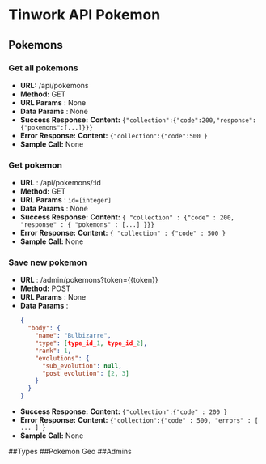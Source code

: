 # Tinwork API Pokemon

## Pokemons 
### Get all pokemons

* **URL:** /api/pokemons
* **Method:** GET
* **URL Params** : None
* **Data Params** : None
* **Success Response:** 
    **Content:** `{"collection":{"code":200,"response":{"pokemons":[...]}}}`
* **Error Response:** 
    **Content:** `{"collection":{"code":500 }`
* **Sample Call:** None
  
### Get pokemon

* **URL** : /api/pokemons/:id
* **Method:** GET
* **URL Params** : `id=[integer]`
* **Data Params** : None
* **Success Response:**
    **Content:** `{ "collection" : {"code" : 200, "response" : { "pokemons" : [...] }}}`
* **Error Response:**
    **Content:** `{ "collection" : {"code" : 500 }`
* **Sample Call:** None
 
### Save new pokemon
* **URL** : /admin/pokemons?token={{token}}
* **Method:** POST
* **URL Params** : None
* **Data Params** : 
    ```json
    {
      "body": {
        "name": "Bulbizarre",
        "type": [type_id_1, type_id_2],
        "rank": 1,
        "evolutions": {
          "sub_evolution": null,
          "post_evolution": [2, 3]
        }
      }
    }
    ```
* **Success Response:**
    **Content:** `{"collection":{"code" : 200 }`
* **Error Response:**
    **Content:** `{"collection":{"code" : 500, "errors" : [ ... ] }`
* **Sample Call:** None

##Types
##Pokemon Geo
##Admins
